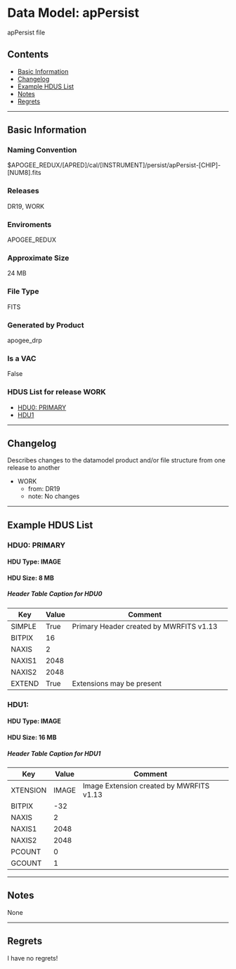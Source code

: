 # Data Model: apPersist


apPersist file


## Contents
- [Basic Information](#basic-information)
- [Changelog](#changelog)
- [Example HDUS List](#example-hdus-list)
- [Notes](#notes)
- [Regrets](#regrets)
---

## Basic Information


### Naming Convention
$APOGEE_REDUX/[APRED]/cal/[INSTRUMENT]/persist/apPersist-[CHIP]-[NUM8].fits

### Releases
DR19, WORK

### Enviroments
APOGEE_REDUX

### Approximate Size
24 MB

### File Type
FITS

### Generated by Product
apogee_drp

### Is a VAC
False

### HDUS List for release WORK
  - [HDU0: PRIMARY](#hdu0-primary)
  - [HDU1](#hdu1)

---

## Changelog
Describes changes to the datamodel product and/or file structure from one release to another
 - WORK
   - from: DR19
   - note: No changes

---
## Example HDUS List

### HDU0: PRIMARY


#### HDU Type: IMAGE
#### HDU Size:  8 MB

##### Header Table Caption for HDU0
Key | Value | Comment | |
| --- | --- | --- | --- |
| SIMPLE | True | Primary Header created by MWRFITS v1.13 |
| BITPIX | 16 |  |
| NAXIS | 2 |  |
| NAXIS1 | 2048 |  |
| NAXIS2 | 2048 |  |
| EXTEND | True | Extensions may be present |



### HDU1: 


#### HDU Type: IMAGE
#### HDU Size:  16 MB

##### Header Table Caption for HDU1
Key | Value | Comment | |
| --- | --- | --- | --- |
| XTENSION | IMAGE | Image Extension created by MWRFITS v1.13 |
| BITPIX | -32 |  |
| NAXIS | 2 |  |
| NAXIS1 | 2048 |  |
| NAXIS2 | 2048 |  |
| PCOUNT | 0 |  |
| GCOUNT | 1 |  |



---
## Notes
None

---
## Regrets
I have no regrets!